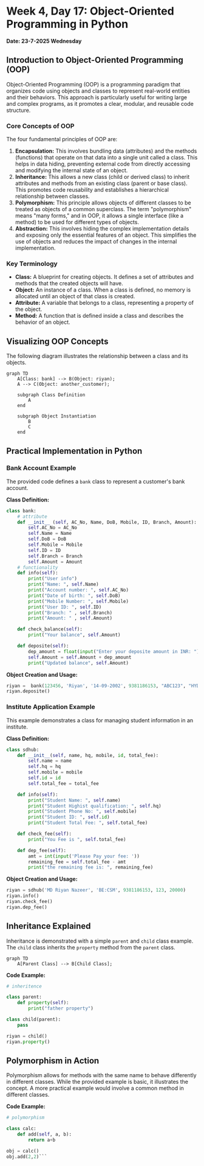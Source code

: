 # Week 4, Day 17: Object-Oriented Programming in Python

**Date: 23-7-2025 Wednesday**
## Introduction to Object-Oriented Programming (OOP)

Object-Oriented Programming (OOP) is a programming paradigm that organizes code using objects and classes to represent real-world entities and their behaviors. This approach is particularly useful for writing large and complex programs, as it promotes a clear, modular, and reusable code structure.

### Core Concepts of OOP

The four fundamental principles of OOP are:

1.  **Encapsulation:** This involves bundling data (attributes) and the methods (functions) that operate on that data into a single unit called a class. This helps in data hiding, preventing external code from directly accessing and modifying the internal state of an object.
2.  **Inheritance:** This allows a new class (child or derived class) to inherit attributes and methods from an existing class (parent or base class). This promotes code reusability and establishes a hierarchical relationship between classes.
3.  **Polymorphism:** This principle allows objects of different classes to be treated as objects of a common superclass. The term "polymorphism" means "many forms," and in OOP, it allows a single interface (like a method) to be used for different types of objects.
4.  **Abstraction:** This involves hiding the complex implementation details and exposing only the essential features of an object. This simplifies the use of objects and reduces the impact of changes in the internal implementation.

### Key Terminology

*   **Class:** A blueprint for creating objects. It defines a set of attributes and methods that the created objects will have.
*   **Object:** An instance of a class. When a class is defined, no memory is allocated until an object of that class is created.
*   **Attribute:** A variable that belongs to a class, representing a property of the object.
*   **Method:** A function that is defined inside a class and describes the behavior of an object.

## Visualizing OOP Concepts

The following diagram illustrates the relationship between a class and its objects.

```mermaid
graph TD
    A[Class: bank] --> B(Object: riyan);
    A --> C(Object: another_customer);

    subgraph Class Definition
        A
    end

    subgraph Object Instantiation
        B
        C
    end
```

## Practical Implementation in Python

### Bank Account Example

The provided code defines a `bank` class to represent a customer's bank account.

**Class Definition:**

```python
class bank:
    # attribute
    def __init__ (self, AC_No, Name, DoB, Mobile, ID, Branch, Amount):
        self.AC_No = AC_No
        self.Name = Name
        self.DoB = DoB
        self.Mobile = Mobile
        self.ID = ID
        self.Branch = Branch
        self.Amount = Amount
    # functionality
    def info(self):
        print("User info")
        print("Name: ", self.Name)
        print("Account number: ", self.AC_No)
        print("Date of birth: ", self.DoB)
        print("Mobile Number: ", self.Mobile)
        print("User ID: ", self.ID)
        print("Branch: " , self.Branch)
        print("Amount: " , self.Amount)

    def check_balance(self):
        print("Your balance", self.Amount)

    def deposite(self):
        dep_amount = float(input("Enter your deposite amount in INR: "))
        self.Amount = self.Amount + dep_amount
        print("Updated balance", self.Amount)
```

**Object Creation and Usage:**

```python
riyan =  bank(123456, 'Riyan', '14-09-2002', 9381186153, "ABC123", "HYD", 100000000000)
riyan.deposite()
```

### Institute Application Example

This example demonstrates a class for managing student information in an institute.

**Class Definition:**

```python
class sdhub:
    def __init__(self, name, hq, mobile, id, total_fee):
        self.name = name
        self.hq = hq
        self.mobile = mobile
        self.id = id
        self.total_fee = total_fee

    def info(self):
        print("Student Name: ", self.name)
        print("Student Highist qualification: ", self.hq)
        print("Student Phone No: ", self.mobile)
        print("Student ID: ", self.id)
        print("Student Total Fee: ", self.total_fee)

    def check_fee(self):
        print("You Fee is ", self.total_fee)

    def dep_fee(self):
        amt = int(input('Please Pay your fee: '))
        remaining_fee = self.total_fee - amt
        print("the remaining fee is: ", remaining_fee)
```

**Object Creation and Usage:**

```python
riyan = sdhub('MD Riyan Nazeer', 'BE:CSM', 9381186153, 123, 20000)
riyan.info()
riyan.check_fee()
riyan.dep_fee()
```

## Inheritance Explained

Inheritance is demonstrated with a simple `parent` and `child` class example. The `child` class inherits the `property` method from the `parent` class.

```mermaid
graph TD
    A[Parent Class] --> B[Child Class];
```

**Code Example:**

```python
# inheritence

class parent:
    def property(self):
        print("father property")

class child(parent):
    pass

riyan = child()
riyan.property()
```

## Polymorphism in Action

Polymorphism allows for methods with the same name to behave differently in different classes. While the provided example is basic, it illustrates the concept. A more practical example would involve a common method in different classes.

**Code Example:**

```python
# polymorphism

class calc:
    def add(self, a, b):
        return a+b

obj = calc()
obj.add(2,2)```